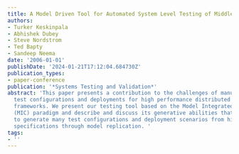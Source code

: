 ```yaml
---
title: A Model Driven Tool for Automated System Level Testing of Middleware
authors:
- Turker Keskinpala
- Abhishek Dubey
- Steve Nordstrom
- Ted Bapty
- Sandeep Neema
date: '2006-01-01'
publishDate: '2024-01-21T17:12:04.684730Z'
publication_types:
- paper-conference
publication: '*Systems Testing and Validation*'
abstract: 'This paper presents a contribution to the challenges of manually creating
  test configurations and deployments for high performance distributed middleware
  frameworks. We present our testing tool based on the Model Integrated Computing
  (MIC) paradigm and describe and discuss its generative abilities that can be used
  to generate many test configurations and deployment scenarios from high-level system
  specifications through model replication. '
tags:
- ''
---
```

